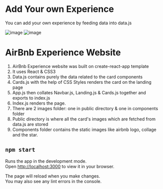 # Add Your own Experience

You can add your own experience by feeding data into data.js

![image](https://user-images.githubusercontent.com/78269625/158745679-c039af2c-3233-4f3a-8673-8f552fbcd096.png)
![image](https://user-images.githubusercontent.com/78269625/158745785-d97be044-18b0-47fb-8e2e-4af39112414d.png)


# AirBnb Experience Website

1. AirBnb Experience website was built on create-react-app template
2. It uses React & CSS3
3. Data.js contains purely the data related to the card components
4. Cards.js with the help of CSS Styles renders the card on the landing page
5. App.js then collates Navbar.js, Landing.js & Cards.js together and exports to index.js
6. Index.js renders the page.
7. There are 2 images folder: one in public directory & one in components folder
8. Public directory is where all the card's images which are fetched from data.js are stored
9. Components folder contains the static images like airbnb logo, collage and the star.

## `npm start`

Runs the app in the development mode.\
Open [http://localhost:3000](http://localhost:3000) to view it in your browser.

The page will reload when you make changes.\
You may also see any lint errors in the console.
